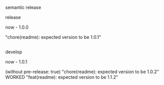semantic release

release


now - 1.0.0

"chore(readme): expected version to be 1.0.1"

##
develop 

now - 1.0.1

(without pre-release: true)
"chore(readme): expected version to be 1.0.2"   WORKED
"feat(readme): expected version to be 1.1.2"




